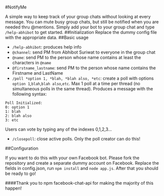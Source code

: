 #NotifyMe

A simple way to keep track of your group chats without looking at every message. You can mute busy group chats, but still be notified when you are needed thru @mentions. Simply add your bot to your group chat and type `/help-abhibot` to get started. 
##Initialization
Replace the dummy config file with the appropriate data.
##Basic usage

- `/help-abhibot`: produces help info
- `@channel`: send PM from Abhibot Suriwat to everyone in the group chat
- `@name`: send PM to the person whose name contains at least the characters in `@name`
- `@firstname_lastname`: send PM to the person whose name contains the Firstname and LastName
- `/poll *option 1, *blah, *blah also, *etc`: create a poll with options `option 1`,`blah`,`blah also`,`etc`. Max 1 poll at a time per thread (no simultaneous polls in the same thread). Produces a message with the following syntax: 
```
Poll Initialized:
0: option 1
1: blah
2: blah also
3: etc
```
Users can vote by typing any of the indexes 0,1,2,3...
- `/closepoll`: close active polls. Only the poll creator can do this!

##Configuration

If you want to do this with your own Facebook bot. Please fork the repository and create a separate dummy account on Facebook. Replace the fields in config.json, run `npm install` and `node app.js`. After that you should be ready to go!

####Thank you to npm facebook-chat-api for making the majority of this happen!
